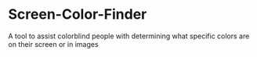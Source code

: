 # Screen-Color-Finder
A tool to assist colorblind people with determining what specific colors are on their screen or in images
